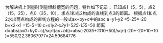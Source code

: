 为解决机上测量时测量倾斜槽宽的问题，特作如下记录：
已知点1（5，5），点2（15，25），点0（35，10），求点1和点2构成的直线到点3的距离。
根据点1和点2求出两点构成的直线方程的一般式ax+by+c中的abc
a=y1-y2    =5-25=-20
b=x2-x1    =15-5=10
c=x1*y2-x2*y1=5*25-15*5=50
距离d=abs(a*x0+b*y0+c)/sqrt(a*a+b*b)=abs(-20*35+10*10+50)/sqrt(-20*-20+10*10)=550/22.36067977=24.59684776
